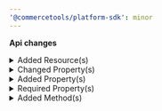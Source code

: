 ```yaml
---
'@commercetools/platform-sdk': minor
---
```


**Api changes**

<details>
<summary>Added Resource(s)</summary>

- added resource `/{projectKey}/in-store/key={storeKey}/business-units`
- added resource `/{projectKey}/in-store/key={storeKey}/business-units/key={key}`
- added resource `/{projectKey}/in-store/key={storeKey}/business-units/{ID}`
</details>

<details>
<summary>Changed Property(s)</summary>

- :warning: changed property `discount` of type `DiscountedTotalPricePortion` from type `CartDiscountReference` to `Reference`
</details>

<details>
<summary>Added Property(s)</summary>

- added property `inheritedStores` to type `BusinessUnit`
- added property `inheritedStores` to type `Company`
- added property `inheritedStores` to type `Division`
</details>

<details>
<summary>Required Property(s)</summary>

- changed property `images` of type `ProductTailoringSetExternalImagesAction` to be optional
- :warning: changed property `triggerPattern` of type `CartDiscountPatternTarget` to be required
</details>

<details>
<summary>Added Method(s)</summary>

- added method `apiRoot.withProjectKey().inStoreKeyWithStoreKeyValue().businessUnits().get()`
- added method `apiRoot.withProjectKey().inStoreKeyWithStoreKeyValue().businessUnits().head()`
- added method `apiRoot.withProjectKey().inStoreKeyWithStoreKeyValue().businessUnits().post()`
- added method `apiRoot.withProjectKey().inStoreKeyWithStoreKeyValue().businessUnits().withKey().get()`
- added method `apiRoot.withProjectKey().inStoreKeyWithStoreKeyValue().businessUnits().withKey().head()`
- added method `apiRoot.withProjectKey().inStoreKeyWithStoreKeyValue().businessUnits().withKey().post()`
- added method `apiRoot.withProjectKey().inStoreKeyWithStoreKeyValue().businessUnits().withKey().delete()`
- added method `apiRoot.withProjectKey().inStoreKeyWithStoreKeyValue().businessUnits().withId().get()`
- added method `apiRoot.withProjectKey().inStoreKeyWithStoreKeyValue().businessUnits().withId().head()`
- added method `apiRoot.withProjectKey().inStoreKeyWithStoreKeyValue().businessUnits().withId().post()`
- added method `apiRoot.withProjectKey().inStoreKeyWithStoreKeyValue().businessUnits().withId().delete()`
</details>
